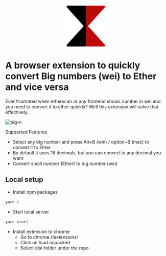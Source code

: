 <p align="center">
  <img width="128" height="128" src="/src/public/BigNumberLogo128.png?raw=true">
</p>


# A browser extension to quickly convert Big numbers (wei) to Ether and vice versa

Ever frustrated when etherscan or any frontend shows number in wei and you need to convert it to ether quickly? Well this extension will solve that effectively.

<img width="1280" alt="big-n" src="https://user-images.githubusercontent.com/24666922/186257317-61ec4b4b-6c95-4222-8c98-af36f62e2ea8.png">


Supported Features
- Select any big number and press Alt+B (win) / option+B (mac)  to convert it to Ether
- By default it uses 18 decimals, but you can convert to any decimal you want
- Convert small number (Ether) to big number (wei)

## Local setup

- Install npm packages
```sh
yarn i
```

- Start local server
```sh
yarn start
```

- Install extension to chrome 
  - Go to chrome://extensions/
  - Click on load unpacked
  - Select dist folder under the repo

